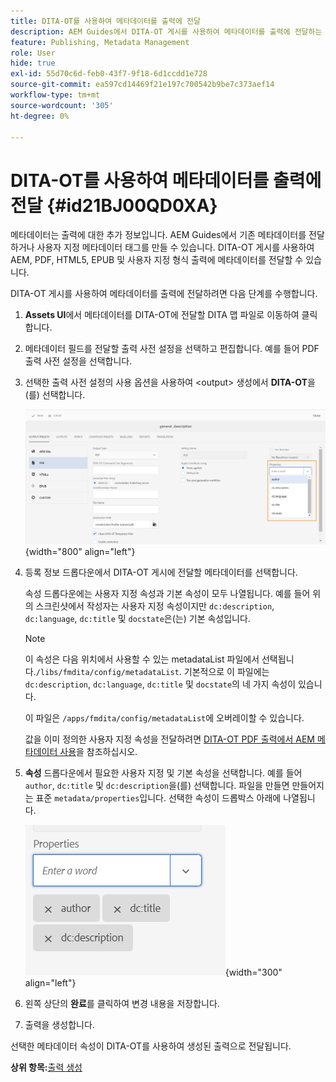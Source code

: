 ```yaml
---
title: DITA-OT를 사용하여 메타데이터를 출력에 전달
description: AEM Guides에서 DITA-OT 게시를 사용하여 메타데이터를 출력에 전달하는 방법을 알아봅니다.
feature: Publishing, Metadata Management
role: User
hide: true
exl-id: 55d70c6d-feb0-43f7-9f18-6d1ccdd1e728
source-git-commit: ea597cd14469f21e197c700542b9be7c373aef14
workflow-type: tm+mt
source-wordcount: '305'
ht-degree: 0%

---
```


# DITA-OT를 사용하여 메타데이터를 출력에 전달 {#id21BJ00QD0XA}

메타데이터는 출력에 대한 추가 정보입니다. AEM Guides에서 기존 메타데이터를 전달하거나 사용자 지정 메타데이터 태그를 만들 수 있습니다. DITA-OT 게시를 사용하여 AEM, PDF, HTML5, EPUB 및 사용자 지정 형식 출력에 메타데이터를 전달할 수 있습니다.

DITA-OT 게시를 사용하여 메타데이터를 출력에 전달하려면 다음 단계를 수행합니다.

1. **Assets UI**&#x200B;에서 메타데이터를 DITA-OT에 전달할 DITA 맵 파일로 이동하여 클릭합니다.
1. 메타데이터 필드를 전달할 출력 사전 설정을 선택하고 편집합니다. 예를 들어 PDF 출력 사전 설정을 선택합니다.
1. 선택한 출력 사전 설정의 사용 옵션을 사용하여 &lt;output\> 생성에서 **DITA-OT**&#x200B;을(를) 선택합니다.

   ![](images/custom-meta-data-output-preset.png){width="800" align="left"}

1. 등록 정보 드롭다운에서 DITA-OT 게시에 전달할 메타데이터를 선택합니다.

   속성 드롭다운에는 사용자 지정 속성과 기본 속성이 모두 나열됩니다. 예를 들어 위의 스크린샷에서 작성자는 사용자 지정 속성이지만 `dc:description`, `dc:language`, `dc:title` 및 `docstate`은(는) 기본 속성입니다.

   >[!NOTE]
   >
   > 이 속성은 다음 위치에서 사용할 수 있는 metadataList 파일에서 선택됩니다.`/libs/fmdita/config/metadataList`. 기본적으로 이 파일에는 `dc:description`, `dc:language`, `dc:title` 및 `docstate`의 네 가지 속성이 있습니다.

   이 파일은 `/apps/fmdita/config/metadataList`에 오버레이할 수 있습니다.

   값을 이미 정의한 사용자 지정 속성을 전달하려면 [DITA-OT PDF 출력에서 AEM 메타데이터 사용](https://experienceleaguecommunities.adobe.com/t5/xml-documentation-discussions/use-aem-metadata-in-dita-ot-pdf-output/td-p/411880)을 참조하십시오.

1. **속성** 드롭다운에서 필요한 사용자 지정 및 기본 속성을 선택합니다. 예를 들어 `author`, `dc:title` 및 `dc:description`을(를) 선택합니다. 파일을 만들면 만들어지는 표준 `metadata/properties`입니다. 선택한 속성이 드롭박스 아래에 나열됩니다.

   ![](images/selected-metadata-properties.png){width="300" align="left"}

1. 왼쪽 상단의 **완료**&#x200B;를 클릭하여 변경 내용을 저장합니다.
1. 출력을 생성합니다.

선택한 메타데이터 속성이 DITA-OT를 사용하여 생성된 출력으로 전달됩니다.

**상위 항목:**&#x200B;[&#x200B;출력 생성](generate-output.md)
